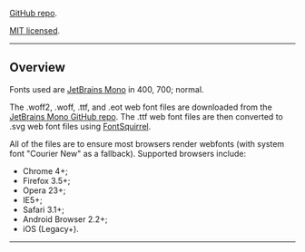 [GitHub repo](https://github.com/PaulTran47/paultran47.github.io).

[MIT licensed](https://github.com/PaulTran47/paultran47.github.io/blob/master/LICENCE.md).

---

## Overview

Fonts used are [JetBrains Mono](https://www.jetbrains.com/lp/mono/) in 400, 700; normal.

The .woff2, .woff, .ttf, and .eot web font files are downloaded from the [JetBrains Mono GitHub repo](https://github.com/JetBrains/JetBrainsMono). The .ttf web font files are then converted to .svg web font files using [FontSquirrel](https://www.fontsquirrel.com/tools/webfont-generator). 

All of the files are to ensure most browsers render webfonts (with system font "Courier New" as a fallback). Supported browsers include:

* Chrome 4+;
* Firefox 3.5+;
* Opera 23+;
* IE5+;
* Safari 3.1+;
* Android Browser 2.2+;
* iOS (Legacy+).

---
